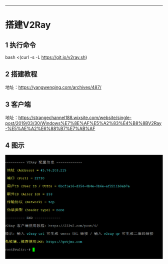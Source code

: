 ------



# 搭建V2Ray

## 1 执行命令

   bash <(curl -s -L https://git.io/v2ray.sh)
    
## 2 搭建教程

   地址：https://yangwenqing.com/archives/487/
   
## 3 客户端

   地址：https://strangechannel188.wixsite.com/website/single-post/2019/03/30/Windows%E7%8E%AF%E5%A2%83%E4%B8%8BV2Ray-%E5%AE%A2%E6%88%B7%E7%AB%AF
   
## 4 图示

   ![](../../images/SSR/v2ray.png__thumbnail)